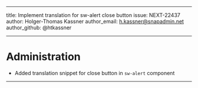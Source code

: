---
title: Implement translation for sw-alert close button
issue: NEXT-22437
author: Holger-Thomas Kassner
author_email: h.kassner@snapadmin.net
author_github: @htkassner
___
# Administration
* Added translation snippet for close button in `sw-alert` component
___
